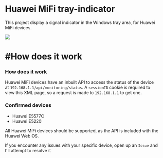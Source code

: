 # Huawei MiFi tray-indicator
This project display a signal indicator in the Windows tray area, for Huawei MiFi devices.

![](http://i.imgur.com/30EWe9E.png)

#How does it work
=======
### How does it work

Huawei MiFi devices have an inbuilt API to access the status of the device at `192.168.1.1/api/monitoring/status`. A `sessionID` cookie is required to view this XML page, so a request is made to `192.168.1.1` to get one.

### Confirmed devices

 - Huawei E5577C
 - Huawei E5220

All Huawei MiFi devices should be supported, as the API is included with the Huawei Web OS. 

If you encounter any issues with your specific device, open up an `Issue` and I'll attempt to resolve it

